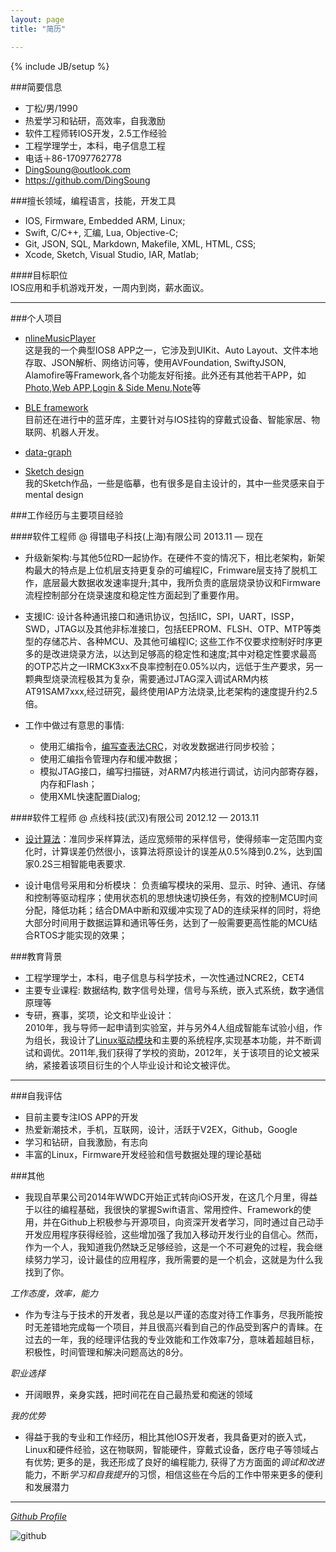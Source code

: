 ```yaml
---
layout: page
title: "简历"

---
```

{% include JB/setup %}

<!--
todo: 
* 把硬件，嵌入式 firmware 还有数据处理，信号系统等的技能也添加进来，为物联网，医疗电子等行业作准备
* 添加求职意向，说明需要game, 智能硬件，医疗电子，物联网，等行业的IOS开发，工资12K＋
* 精炼一下Other部分的描述，   简洁
* 挑选个人项目作为作品展示
* 对个人技能 评级，技能，语开发语言，工具 分开写
* 尝试精炼一下工作经历
 -->
 
###简要信息
* 丁松/男/1990
* 热爱学习和钻研，高效率，自我激励
* 软件工程师转IOS开发，2.5工作经验
* 工程学理学士，本科，电子信息工程
* 电话＋86-17097762778
* <DingSoung@outlook.com>
* <https://github.com/DingSoung>

<!--
Hi, I'm a IOS software engineer,I am currently seeking more suitable careers, here is my basic information, if you would like to get touch with me,send an e-mail or call me directly. 
-->

###擅长领域，编程语言，技能，开发工具
<!--
IOS APP  掌握
Frimeware  精通
Sketch Design  熟悉
Embedded  掌握
Web 
-->
* IOS, Firmware, Embedded ARM, Linux;
* Swift, C/C++, 汇编, Lua, Objective-C;
* Git, JSON, SQL, Markdown, Makefile, XML, HTML, CSS;
* Xcode, Sketch, Visual Studio, IAR, Matlab;

####目标职位  
IOS应用和手机游戏开发，一周内到岗，薪水面议。

---

###个人项目  
* [nlineMusicPlayer](https://github.com/DingSoung/music)  
这是我的一个典型IOS8 APP之一，它涉及到UIKit、Auto Layout、文件本地存取、JSON解析、网络访问等，使用AVFoundation, SwiftyJSON, Alamofire等Framework,各个功能友好衔接。此外还有其他若干APP，如[Photo](https://github.com/DingSoung/photo),[Web APP](https://github.com/DingSoung/webApp),[Login & Side Menu](https://github.com/DingSoung/ThumbsOnTheRun),[Note](https://github.com/DingSoung/noteBook)等

* [BLE framework](https://github.com/DingSoung/data-graph)  
目前还在进行中的蓝牙库，主要针对与IOS挂钩的穿戴式设备、智能家居、物联网、机器人开发。

* [data-graph](https://github.com/DingSoung/data-graph)  
<!-- add detail -->

* [Sketch design](https://github.com/DingSoung/design)  
我的Sketch作品，一些是临摹，也有很多是自主设计的，其中一些灵感来自于mental design

###工作经历与主要项目经验

####软件工程师 @ 得镨电子科技(上海)有限公司 2013.11 — 现在
* 升级新架构:与其他5位RD一起协作。在硬件不变的情况下，相比老架构，新架构最大的特点是上位机层支持更复杂的可编程IC，Frimware层支持了脱机工作，底层最大数据收发速率提升;其中，我所负责的底层烧录协议和Firmware流程控制部分在烧录速度和稳定性方面起到了重要作用。

* 支援IC: 设计各种通讯接口和通讯协议，包括IIC，SPI，UART，ISSP，SWD，JTAG以及其他非标准接口，包括EEPROM、FLSH、OTP、MTP等类型的存储芯片、各种MCU、及其他可编程IC; 这些工作不仅要求控制好时序更多的是改进烧录方法，以达到足够高的稳定性和速度;其中对稳定性要求最高的OTP芯片之一IRMCK3xx不良率控制在0.05%以内，远低于生产要求，另一颗典型烧录流程极其为复杂，需要通过JTAG深入调试ARM内核AT91SAM7xxx,经过研究，最终使用IAP方法烧录,比老架构的速度提升约2.5倍。

* 工作中做过有意思的事情:
  * 使用汇编指令，[编写查表法CRC](https://github.com/DingSoung/data-graph/tree/master/TransmissionEncryption/crc)，对收发数据进行同步校验；
  * 使用汇编指令管理内存和缓冲数据；
  * 模拟JTAG接口，编写扫描链，对ARM7内核进行调试，访问内部寄存器，内存和Flash；
  * 使用XML快速配置Dialog;

####软件工程师 @ 点线科技(武汉)有限公司 2012.12 — 2013.11
<!--准同步采用算法 适应宽频带  统一的计算时间，以空间换计算误差 -->

* [设计算法](https://github.com/DingSoung/data-graph/tree/master/DiscreteDataAnalysis)：准同步采样算法，适应宽频带的采样信号，使得频率一定范围内变化时，计算误差仍然很小，该算法将原设计的误差从0.5%降到0.2%，达到国家0.2S三相智能电表要求. 

* 设计电信号采用和分析模块： 负责编写模块的采用、显示、时钟、通讯、存储和控制等驱动程序；使用状态机的思想快速切换任务，有效的控制MCU时间分配，降低功耗；结合DMA中断和双缓冲实现了AD的连续采样的同时，将绝大部分时间用于数据运算和通讯等任务，达到了一般需要更高性能的MCU结合RTOS才能实现的效果；

###教育背景
* 工程学理学士，本科，电子信息与科学技术，一次性通过NCRE2，CET4 
* 主要专业课程: 数据结构, 数字信号处理，信号与系统，嵌入式系统，数字通信原理等
* 专研，赛事，奖项，论文和毕业设计：  
2010年，我与导师一起申请到实验室，并与另外4人组成智能车试验小组，作为组长，我设计了[Linux驱动模块](https://github.com/DingSoung/linux-3.0.1/tree/master/drivers/char)和主要的系统程序,实现基本功能，并不断调试和调优。2011年,我们获得了学校的资助，2012年，关于该项目的论文被采纳，紧接着该项目衍生的个人毕业设计和论文被评优。

---

###自我评估
* 目前主要专注IOS APP的开发
* 热爱新潮技术，手机，互联网，设计，活跃于V2EX，Github，Google
* 学习和钻研，自我激励，有志向
* 丰富的Linux，Firmware开发经验和信号数据处理的理论基础

###其他
* 我现自苹果公司2014年WWDC开始正式转向iOS开发，在这几个月里，得益于以往的编程基础，我很快的掌握Swift语言、常用控件、Framework的使用，并在Github上积极参与开源项目，向资深开发者学习，同时通过自己动手开发应用程序获得经验，这些增加强了我加入移动开发行业的自信心。然而，作为一个人，我知道我仍然缺乏足够经验，这是一个不可避免的过程，我会继续努力学习，设计最佳的应用程序，我所需要的是一个机会，这就是为什么我找到了你。

*工作态度，效率，能力*  
* 作为专注与于技术的开发者，我总是以严谨的态度对待工作事务，尽我所能按时无差错地完成每一个项目，并且很高兴看到自己的作品受到客户的青睐。在过去的一年，我的经理评估我的专业效能和工作效率7分，意味着超越目标，积极性，时间管理和解决问题高达的8分。

*职业选择*  
* 开阔眼界，亲身实践，把时间花在自己最热爱和痴迷的领域

*我的优势*  
* 得益于我的专业和工作经历，相比其他IOS开发者，我具备更对的嵌入式，Linux和硬件经验，这在物联网，智能硬件，穿戴式设备，医疗电子等领域占有优势; 更多的是，我还形成了良好的编程能力, 获得了方方面面的*调试和改进*能力，不断*学习和自我提升*的习惯，相信这些在今后的工作中带来更多的便利和发展潜力

---

*[Github Profile](https://github.com/DingSoung)*

![github](https://raw.githubusercontent.com/DingSoung/dingsoung.github.com/master/attach/githubUrl.png)

